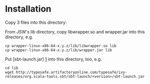 Installation
============
Copy 3 files into this directory:

From JSW's lib directory, copy libwrapper.so and wrapper.jar into this directory, e.g.

    cp wrapper-linux-x86-64-x.y.z/lib/libwrapper.so lib
    cp wrapper-linux-x86-64-x.y.z/lib/wrapper.jar lib

Put [sbt-launch.jar] [1] into this directory, too, e.g.

    cd lib
    wget http://typesafe.artifactoryonline.com/typesafe/ivy-releases/org.scala-tools.sbt/sbt-launch/<version>/sbt-launch.jar 

[1]: http://typesafe.artifactoryonline.com/typesafe/ivy-releases/org.scala-tools.sbt/sbt-launch/0.10.1/sbt-launch.jar "sbt-launch.jar"
